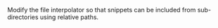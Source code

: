 Modify the file interpolator so that snippets can be included from sub-directories using relative paths.
